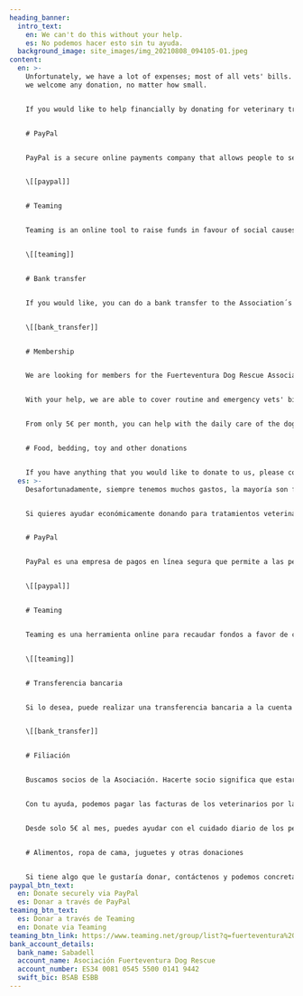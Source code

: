 ```yaml
---
heading_banner:
  intro_text:
    en: We can't do this without your help.
    es: No podemos hacer esto sin tu ayuda.
  background_image: site_images/img_20210808_094105-01.jpeg
content:
  en: >-
    Unfortunately, we have a lot of expenses; most of all vets' bills.  As such,
    we welcome any donation, no matter how small.


    If you would like to help financially by donating for veterinary treatment, food, medicines, etc for the little ones, you can do so in the following ways:


    # PayPal


    PayPal is a secure online payments company that allows people to send money to others.


    \[[paypal]]


    # Teaming


    Teaming is an online tool to raise funds in favour of social causes with micro-donations of 1€ a month.  If you would like to be part of this and donate 1€ a month to Fuerteventura Dog Rescue, you can do this by simply clicking the button below. 


    \[[teaming]]


    # Bank transfer


    If you would like, you can do a bank transfer to the Association´s account.


    \[[bank_transfer]]


    # Membership


    We are looking for members for the Fuerteventura Dog Rescue Association.  Becoming a member means that you will be helping out with the care and attention of the dogs in Fuerteventura and in particular, the La Oliva shelter.


    With your help, we are able to cover routine and emergency vets' bills and buy the necessary equipment like beds, leads and special food, amongst other costs.


    From only 5€ per month, you can help with the daily care of the dogs.  Contact us for more information.


    # Food, bedding, toy and other donations


    If you have anything that you would like to donate to us, please contact us and we can arrange a time for you to bring it to the shelter during opening hours.  Thank you.
  es: >-
    Desafortunadamente, siempre tenemos muchos gastos, la mayoría son facturas de las clínicas veterinarias. Por tanto, se agradece muchísimo cualquier ingreso, por pequeño que sea.


    Si quieres ayudar económicamente donando para tratamientos veterinarios, alimentos, medicinas, etc para los más pequeños, puedes hacerlo de las siguientes formas:


    # PayPal


    PayPal es una empresa de pagos en línea segura que permite a las personas enviar dinero a otras personas.


    \[[paypal]]


    # Teaming


    Teaming es una herramienta online para recaudar fondos a favor de causas sociales con microdonaciones de 1€ al mes. Si quieres ser parte de esto y donar 1€ al mes a Fuerteventura Dog Rescue, puedes hacerlo simplemente haciendo clic en el botón de abajo.


    \[[teaming]]


    # Transferencia bancaria


    Si lo desea, puede realizar una transferencia bancaria a la cuenta de la Asociación.


    \[[bank_transfer]]


    # Filiación


    Buscamos socios de la Asociación. Hacerte socio significa que estarás colaborando con el cuidado y atención de los perros en la perrera de La Oliva y a los que estén en casas de acogida.


    Con tu ayuda, podemos pagar las facturas de los veterinarios por las cosas diarias y de las emergencias y comprar pienso especiales, medicaciones, etc, entre otras cosas.


    Desde solo 5€ al mes, puedes ayudar con el cuidado diario de los perros. Contáctenos para más información.


    # Alimentos, ropa de cama, juguetes y otras donaciones


    Si tiene algo que le gustaría donar, contáctenos y podemos concretar un horario para que lo traes cuando estamos en la perrera. ¡¡Muchas gracias!!
paypal_btn_text:
  en: Donate securely via PayPal
  es: Donar a través de PayPal
teaming_btn_text:
  es: Donar a través de Teaming
  en: Donate via Teaming
teaming_btn_link: https://www.teaming.net/group/list?q=fuerteventura%20dog%20rescue
bank_account_details:
  bank_name: Sabadell
  account_name: Asociación Fuerteventura Dog Rescue
  account_number: ES34 0081 0545 5500 0141 9442
  swift_bic: BSAB ESBB
---
```

